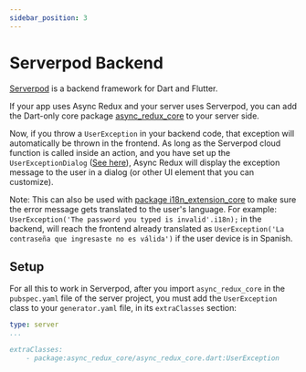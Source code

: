 ```yaml
---
sidebar_position: 3
---
```


# Serverpod Backend

[Serverpod](https://www.serverpod.dev/) is a backend framework for Dart and Flutter.

If your app uses Async Redux and your server uses Serverpod, you can add the Dart-only core
package [async_redux_core](https://pub.dev/packages/async_redux_core) to your server side.
  
Now, if you throw a `UserException` in your backend code, that exception will automatically be thrown in the frontend.
As long as the Serverpod cloud function is called inside an action,
and you have set up the `UserExceptionDialog` ([See here](../basics/failed-actions#showing-error-messages-in-a-dialog)),
Async Redux will display the exception message to the user in a dialog (or other UI element that you can customize).

Note: This can also be used with [package i18n_extension_core](https://pub.dartlang.org/packages/i18n_extension_core)
to make sure the error message gets translated to the user's language.
For example: `UserException('The password you typed is invalid'.i18n);` in the backend,
will reach the frontend already translated as
`UserException('La contraseña que ingresaste no es válida')` if the user
device is in Spanish.

## Setup

For all this to work in Serverpod, after you import `async_redux_core` in the `pubspec.yaml` file of the server project,
you must add the `UserException` class to your `generator.yaml` file, in its `extraClasses` section:

```yaml  
type: server
...

extraClasses:
    - package:async_redux_core/async_redux_core.dart:UserException
```  
